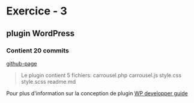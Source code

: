# Exercice - 3
##  plugin WordPress
### Contient 20 commits

[github-page](https://github.com/AuriEcheand/31w-extension-tp1)
> Le plugin contient 5 fichiers:
carrousel.php
carrousel.js
style.css
style.scss
readme.md


Pour plus d'information sur la conception de plugin
[WP developper guide](https://developper.wordpress.org/plugins)